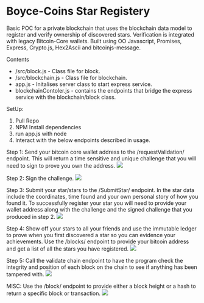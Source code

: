 # Boyce-Coins Star Registery

Basic POC for a private blockchain that uses the blockchain data model to register and verify ownership of discovered stars. Verification is integrated with legacy Bitcoin-Core wallets. Built using OO Javascript, Promises, Express, Crypto.js, Hex2Ascii and bitcoinjs-message.

Contents
- /src/block.js - Class file for block.
- /src/blockchain.js - Class file for blockchain.
- app.js - Initalises server class to start express service.
- blockchainContoler.js - contains the endpoints that bridge the express service with the blockchain/block class.

SetUp:
1. Pull Repo
2. NPM Install dependencies
3. run app.js with node
4. Interact with the below endpoints described in usage.

Step 1:  Send your bitcoin core wallet address to the /requestValidation/ endpoint. This will return a time sensitive and unique challenge that you will need to sign to prove you own the address.
<img src="https://github.com/MatthewBoyce/boyce-coin/blob/main/gifs/requestValidation.gif"/>

Step 2: Sign the challenge.
<img src="https://github.com/MatthewBoyce/boyce-coin/blob/main/gifs/SignMessage.gif"/>

Step 3: Submit your star/stars to the /SubmitStar/ endpoint. In the star data include the coordinates, time found and your own personal story of how you found it. To successfully register your star you will need to provide your wallet address along with the challenge and the signed challenge that you produced in step 2.
<img src="https://github.com/MatthewBoyce/boyce-coin/blob/main/gifs/SubmitStar.gif" />

Step 4: Show off your stars to all your friends and use the immutable ledger to prove when you first discovered a star so you can evidence your achievements. Use the /blocks/ endpoint to provide your bitcoin address and get a list of all the stars you have registered.
<img src="https://github.com/MatthewBoyce/boyce-coin/blob/main/gifs/StarsByWallet.gif" />

Step 5: Call the validate chain endpoint to have the program check the integrity and position of each block on the chain to see if anything has been tampered with.
<img src="https://github.com/MatthewBoyce/boyce-coin/blob/main/gifs/Validate%20Chain.gif" />

MISC: Use the /block/ endpoint to provide either a block height or a hash to return a specific block or transaction.
<img src="https://github.com/MatthewBoyce/boyce-coin/blob/main/gifs/BlockbyHeight.gif"  />


